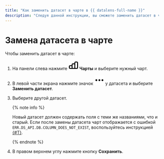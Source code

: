 ```yaml
---
title: "Как заменить датасет в чарте в {{ datalens-full-name }}"
description: "Следуя данной инструкции, вы сможете заменить датасет в чарте." 
---
```


# Замена датасета в чарте

Чтобы заменить датасет в чарте:


1. На панели слева нажмите ![image](../../../_assets/console-icons/chart-column.svg) **Чарты** и выберите нужный чарт.
1. В левой части экрана нажмите значок ![image](../../../_assets/console-icons/ellipsis.svg) у датасета и выберите **Заменить датасет**.
1. Выберите другой датасет.

   {% note info %}

   Новый датасет должен содержать поля с теми же названиями, что и старый. Если после замены датасета чарт отображается с ошибкой `ERR.DS_API.DB.COLUMN_DOES_NOT_EXIST`, воспользуйтесь инструкцией [{#T}](../dataset/update-field.md#replace-field).

   {% endnote %}

1. В правом верхнем углу нажмите кнопку **Сохранить**.
